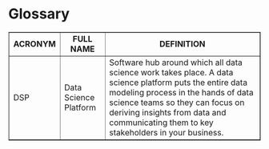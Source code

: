 # Glossary

<table class="bodyTable table table-striped table-hover" border="1">
  <tbody>
    <tr class="a">
        <td style="text-align: center;"><b>ACRONYM</b></td>
        <td style="text-align: center;"><b>FULL NAME</b></td>
        <td style="text-align: center;"><b>DEFINITION</b></td>
    </tr>
    <tr class="b">
        <td>DSP</td>
        <td>Data Science Platform</td>
        <td>Software hub around which all data science work takes place. A data science platform puts the entire data modeling process in the hands of data science teams so they can focus on deriving insights from data and communicating them to key stakeholders in your business.</td>
    </tr>
  </tbody>
</table>
